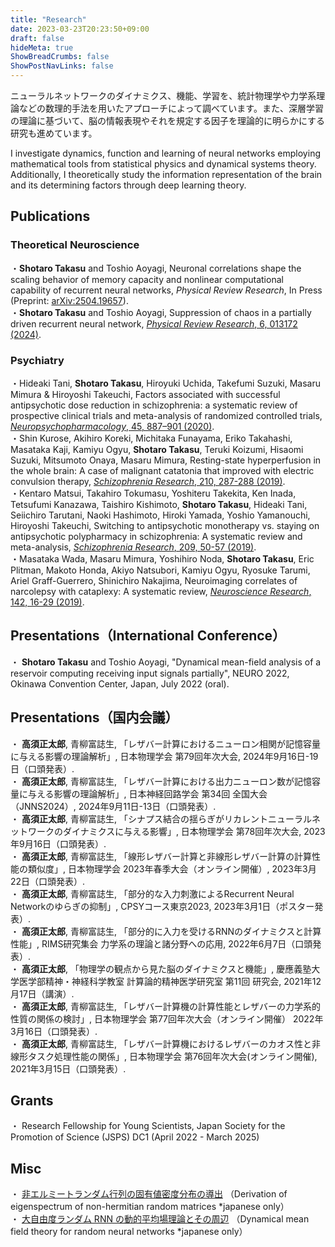```yaml
---
title: "Research"
date: 2023-03-23T20:23:50+09:00
draft: false
hideMeta: true
ShowBreadCrumbs: false
ShowPostNavLinks: false
---
```


ニューラルネットワークのダイナミクス、機能、学習を、統計物理学や力学系理論などの数理的手法を用いたアプローチによって調べています。また、深層学習の理論に基づいて、脳の情報表現やそれを規定する因子を理論的に明らかにする研究も進めています。

I investigate dynamics, function and learning of neural networks employing mathematical tools from statistical physics and dynamical systems theory. Additionally, I theoretically study the information representation of the brain and its determining factors through deep learning theory. 

## Publications
### Theoretical Neuroscience
・**Shotaro Takasu** and Toshio Aoyagi, Neuronal correlations shape the scaling behavior of memory capacity and nonlinear computational capability of recurrent neural networks, *Physical Review Research*, In Press (Preprint: [arXiv:2504.19657](https://arxiv.org/abs/2504.19657)).  
・**Shotaro Takasu** and Toshio Aoyagi, Suppression of chaos in a partially driven recurrent neural network, [*Physical Review Research*, 6, 013172 (2024)](https://journals.aps.org/prresearch/abstract/10.1103/PhysRevResearch.6.013172).  

### Psychiatry
・Hideaki Tani, **Shotaro Takasu**, Hiroyuki Uchida, Takefumi Suzuki, Masaru Mimura & Hiroyoshi Takeuchi, Factors associated with successful antipsychotic dose reduction in schizophrenia: a systematic review of prospective clinical trials and meta-analysis of randomized controlled trials, [*Neuropsychopharmacology*, 45, 887–901 (2020)](https://www.nature.com/articles/s41386-019-0573-7).  
・Shin Kurose, Akihiro Koreki, Michitaka Funayama, Eriko Takahashi, Masataka Kaji, Kamiyu Ogyu, **Shotaro Takasu**, Teruki Koizumi, Hisaomi Suzuki, Mitsumoto Onaya, Masaru Mimura, Resting-state hyperperfusion in the whole brain: A case of malignant catatonia that improved with electric convulsion therapy, [*Schizophrenia Research*, 210, 287-288 (2019)](https://www.sciencedirect.com/science/article/abs/pii/S0920996419302191).  
・Kentaro Matsui, Takahiro Tokumasu, Yoshiteru Takekita, Ken Inada, Tetsufumi Kanazawa, Taishiro Kishimoto, **Shotaro Takasu**, Hideaki Tani, Seiichiro Tarutani, Naoki Hashimoto, Hiroki Yamada, Yoshio Yamanouchi, Hiroyoshi Takeuchi, Switching to antipsychotic monotherapy vs. staying on antipsychotic polypharmacy in schizophrenia: A systematic review and meta-analysis, [*Schizophrenia Research*, 209, 50-57 (2019)](https://www.sciencedirect.com/science/article/abs/pii/S0920996419302063).  
・Masataka Wada, Masaru Mimura, Yoshihiro Noda, **Shotaro Takasu**, Eric Plitman, Makoto Honda, Akiyo Natsubori, Kamiyu Ogyu, Ryosuke Tarumi, Ariel Graff-Guerrero, Shinichiro Nakajima, Neuroimaging correlates of narcolepsy with cataplexy: A systematic review, [*Neuroscience Research*, 142, 16-29 (2019)](https://www.sciencedirect.com/science/article/abs/pii/S0168010218300269).  

## Presentations（International Conference）
・ **Shotaro Takasu** and Toshio Aoyagi, "Dynamical mean-field analysis of a reservoir computing receiving input signals partially", NEURO 2022, Okinawa Convention Center, Japan, July 2022 (oral).

## Presentations（国内会議）
・ **高須正太郎**, 青柳富誌生, 「レザバー計算におけるニューロン相関が記憶容量に与える影響の理論解析」, 日本物理学会 第79回年次大会, 2024年9月16日-19日（口頭発表）.  
・ **高須正太郎**, 青柳富誌生, 「レザバー計算における出力ニューロン数が記憶容量に与える影響の理論解析」, 日本神経回路学会 第34回 全国大会（JNNS2024）, 2024年9月11日-13日（口頭発表）.  
・ **高須正太郎**, 青柳富誌生, 「シナプス結合の揺らぎがリカレントニューラルネットワークのダイナミクスに与える影響」, 日本物理学会 第78回年次大会, 2023年9月16日（口頭発表）.  
・ **高須正太郎**, 青柳富誌生, 「線形レザバー計算と非線形レザバー計算の計算性能の類似度」, 日本物理学会 2023年春季大会（オンライン開催）, 2023年3月22日（口頭発表）.  
・ **高須正太郎**, 青柳富誌生, 「部分的な入力刺激によるRecurrent Neural Networkのゆらぎの抑制」, CPSYコース東京2023, 2023年3月1日（ポスター発表）.  
・ **高須正太郎**, 青柳富誌生, 「部分的に入力を受けるRNNのダイナミクスと計算性能」, RIMS研究集会 力学系の理論と諸分野への応用, 2022年6月7日（口頭発表）.  
・ **高須正太郎**, 「物理学の観点から見た脳のダイナミクスと機能」, 慶應義塾大学医学部精神・神経科学教室 計算論的精神医学研究室 第11回 研究会, 2021年12月17日（講演）.  
・ **高須正太郎**, 青柳富誌生, 「レザバー計算機の計算性能とレザバーの力学系的性質の関係の検討」, 日本物理学会 第77回年次大会（オンライン開催） 2022年3月16日（口頭発表）.  
・ **高須正太郎**, 青柳富誌生, 「レザバー計算機におけるレザバーのカオス性と非線形タスク処理性能の関係」,  日本物理学会 第76回年次大会(オンライン開催), 2021年3月15日（口頭発表）.

## Grants
・ Research Fellowship for Young Scientists, Japan Society for the Promotion of Science (JSPS) DC1 (April 2022 - March 2025)

## Misc
・ [非エルミートランダム行列の固有値密度分布の導出](lecture_note_of_sommers1988.pdf) （Derivation of eigenspectrum of non-hermitian random matrices *japanese only）  
・ [大自由度ランダム RNN の動的平均場理論とその周辺](dynamical_mean_field_theory.pdf) （Dynamical mean field theory for random neural networks *japanese only）
